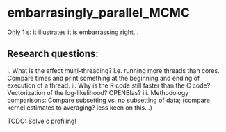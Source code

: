 # embarrasingly_parallel_MCMC

Only 1 s: it illustrates it is embarrassing right...


## Research questions:

i. What is the effect multi-threading? I.e. running more threads than cores. Compare times and print something at the beginning and ending of execution of a thread.
ii. Why is the R code still faster than the C code? Vectorization of the log-likelihood? OPENBlas?
iii. Methodology comparisons: Compare subsetting vs. no subsetting of data; (compare kernel estimates to averaging? less keen on this...)


TODO: Solve c profiling!
